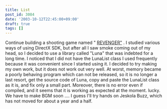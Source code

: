 ```yaml
---
title: List
post_id: 3084
date: '2003-10-12T22:45:00+09:00'
draft: true
tags: []
---
```


Continue building a shooting game named " [REVENGER"](https://danmaq.com/revenger) . I studied various ways of using DirectX SDK, but after all I saw smoke coming out of my head, so I decided to use a library called "Luna" that was indebted for a long time. I noticed that I did not have the LunaList class I used frequently because it was convenient since I started using it. I decided to try making my own work, but it does not work out very well. At worst, memory became a poorly behaving program which can not be released, so it is no longer a last resort, get the source code of Luna, copy and paste the LunaList class as it is, and fix only a small part. Moreover, there is no error even if compiled, and it seems that it is working as expected at the moment. lucky. We have to make BGM soon .... I guess I'll try hands on Jeskola Buzz, which has not moved for about a year and a half.
